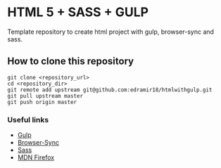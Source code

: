 # HTML 5 + SASS + GULP
Template repository to create html project with gulp, browser-sync and sass.

## How to clone this repository

```
git clone <repository_url>
cd <repository_dir>
git remote add upstream git@github.com:edramir18/htmlwithgulp.git
git pull upstream master
git push origin master
```

### Useful links
- [Gulp](https://gulpjs.com/)
- [Browser-Sync](https://browsersync.io/)
- [Sass](http://sass-lang.com/)
- [MDN Firefox](https://developer.mozilla.org/en-US/docs/Web)